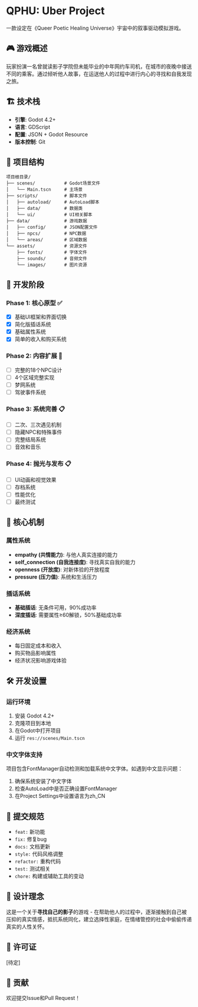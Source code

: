 # QPHU: Uber Project

一款设定在《Queer Poetic Healing Universe》宇宙中的叙事驱动模拟游戏。

## 🎮 游戏概述

玩家扮演一名曾就读影子学院但未能毕业的中年网约车司机，在城市的夜晚中接送不同的乘客。通过倾听他人故事，在运送他人的过程中进行内心的寻找和自我发现之旅。

## 🏗️ 技术栈

- **引擎**: Godot 4.2+
- **语言**: GDScript
- **配置**: JSON + Godot Resource
- **版本控制**: Git

## 📁 项目结构

```
项目根目录/
├── scenes/           # Godot场景文件
│   └── Main.tscn     # 主场景
├── scripts/          # 脚本文件
│   ├── autoload/     # AutoLoad脚本
│   ├── data/         # 数据类
│   └── ui/           # UI相关脚本
├── data/             # 游戏数据
│   ├── config/       # JSON配置文件
│   ├── npcs/         # NPC数据
│   └── areas/        # 区域数据
└── assets/           # 资源文件
    ├── fonts/        # 字体文件
    ├── sounds/       # 音频文件
    └── images/       # 图片资源
```

## 🚀 开发阶段

### Phase 1: 核心原型 ✅
- [x] 基础UI框架和界面切换
- [x] 简化版插话系统
- [x] 基础属性系统
- [x] 简单的收入和购买系统

### Phase 2: 内容扩展 🚧
- [ ] 完整的18个NPC设计
- [ ] 4个区域完整实现
- [ ] 梦网系统
- [ ] 驾驶事件系统

### Phase 3: 系统完善 📋
- [ ] 二次、三次遇见机制
- [ ] 隐藏NPC和特殊事件
- [ ] 完整结局系统
- [ ] 音效和音乐

### Phase 4: 抛光与发布 📋
- [ ] UI动画和视觉效果
- [ ] 存档系统
- [ ] 性能优化
- [ ] 最终测试

## 🎯 核心机制

### 属性系统
- **empathy (共情能力)**: 与他人真实连接的能力
- **self_connection (自我连接度)**: 寻找真实自我的能力  
- **openness (开放度)**: 对新体验的开放程度
- **pressure (压力值)**: 系统和生活压力

### 插话系统
- **基础插话**: 无条件可用，90%成功率
- **深度插话**: 需要属性≥60解锁，50%基础成功率

### 经济系统
- 每日固定成本和收入
- 购买物品影响属性
- 经济状况影响游戏体验

## 🛠️ 开发设置

### 运行环境
1. 安装 Godot 4.2+
2. 克隆项目到本地
3. 在Godot中打开项目
4. 运行 `res://scenes/Main.tscn`

### 中文字体支持
项目包含FontManager自动检测和加载系统中文字体。如遇到中文显示问题：
1. 确保系统安装了中文字体
2. 检查AutoLoad中是否正确设置FontManager
3. 在Project Settings中设置语言为zh_CN

## 📝 提交规范

- `feat:` 新功能
- `fix:` 修复bug
- `docs:` 文档更新
- `style:` 代码风格调整
- `refactor:` 重构代码
- `test:` 测试相关
- `chore:` 构建或辅助工具的变动

## 🎨 设计理念

这是一个关于**寻找自己的影子**的游戏 - 在帮助他人的过程中，逐渐接触到自己被压抑的真实情感，抵抗系统同化，建立选择性家庭，在情绪管控的社会中偷偷传递真实的人性关怀。

## 📄 许可证

[待定]

## 🤝 贡献

欢迎提交Issue和Pull Request！
